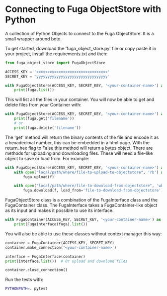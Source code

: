 # Connecting to Fuga ObjectStore with Python

A collection of Python Objects to connect to the Fuga ObjectStore. It is a small wrapper around boto. 

To get started, download the 'fuga_object_store.py' file or copy paste it in your project, install the requirements.txt and then:

```python
from fuga_object_store import FugaObjectStore

ACCESS_KEY = 'xxxxxxxxxxxxxxxxxxxxxxxxxxxxxxxx'
SECRET_KEY = 'yyyyyyyyyyyyyyyyyyyyyyyyyyyyyyyy'

with FugaObjectStore(ACCESS_KEY, SECRET_KEY, '<your-container-name>') as fuga:
    print(fuga.list())

```

This will list all the files in your container. You will now be able to get and delete files from your Container with:

```python
with FugaObjectStore(ACCESS_KEY, SECRET_KEY, '<your-container-name>') as fuga:
    print(fuga.get('filename'))
    # or
    print(fuga.delete('filename'))
```

The 'get' method will return the binary contents of the file and encode it as a hexadecimal number, this can be embedded in a html page. With the return_hex flag to False this method will return a bytes object.
There are methods for uploading and downloading files. These will need a file-like object to save or load from. For example:

```python
with FugaObjectStore(ACCESS_KEY, SECRET_KEY, '<your-container-name>') as fuga:
    with open("local/path/where/file-to-upload-to-objectstore", 'rb') as f:
        fuga.upload(f)

    with open("local/path/where/file-to-download-from-objectstore", 'wb') as f:
        fuga.download(f, load_from='file-to-download-from-objectstore')
```

FugaObjectStore class is a combination of the FugaInterface class and the FugaContainer class. The FugaInterface takes a FugaContainer-like object as its input and makes it possible to use its interface.

```python
with FugaContainer(ACCESS_KEY, SECRET_KEY, '<your-container-name>') as fuga:
    print(FugaInterface(fuga).list())

```

You will also be able to use these classes without context manager this way:

```python
container = FugaContainer(ACCESS_KEY, SECRET_KEY)
container.make_connection('<your-container-name>')

interface = FugaInterface(container)
print(interface.list())  # Or upload and download files

container.close_connection()

```

Run the tests with:

```bash
PYTHONPATH=. pytest
```
